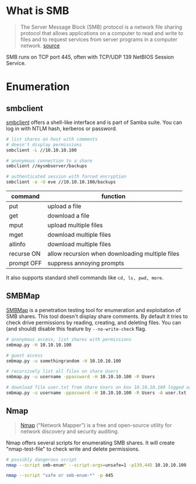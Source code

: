 # What is SMB

> The Server Message Block (SMB) protocol is a network file
> sharing protocol that allows applications on a computer to
> read and write to files and to request services from server
> programs in a computer network. [source](https://docs.microsoft.com/en-us/windows-server/storage/file-server/file-server-smb-overview)

SMB runs on TCP port 445, often with TCP/UDP 139 NetBIOS Session Service.

# Enumeration

## smbclient

[smbclient](https://linux.die.net/man/1/smbclient) offers a shell-like
interface and is part of Samba suite. You can log in with NTLM hash,
kerberos or password.

```bash
# list shares on host with comments
# doesn't display permissions
smbclient -L //10.10.10.100

# anonymous connection to a share
smbclient //mysmbserver/backups

# authenticated session with forced encryption
smbclient -e -U eve //10.10.10.100/backups
```

| command       | function                                          |
| ------------- | ------------------------------------------------- |
| put           | upload a file                                     |
| get           | download a file                                   |
| mput          | upload multiple files                             |
| mget          | download multiple files                           |
| allinfo       | download multiple files                           |
| recurse ON    | allow recursion when downloading multiple files   |
| prompt OFF    | suppress annoying prompts                         |

It also supports standard shell commands like `cd, ls, pwd, more`.

## SMBMap

[SMBMap](https://github.com/ShawnDEvans/smbmap) is a penetration testing tool
for enumeration and exploitation of SMB shares. This tool doesn't display
share comments. By default it tries to check drive permissions by reading, creating,
and deleting files. You can (and should) disable this feature by `--no-write-check`
flag.

```bash
# anonymous access, list shares with permissions
smbmap.py -H 10.10.10.100

# guest access
smbmap.py -u somethingrandom -H 10.10.10.100

# recursively list all files on share Users
smbmap.py -u username -ppassword -H 10.10.10.100 -R Users

# download file user.txt from share Users on box 10.10.10.100 logged as user username
smbmap.py -u username -ppassword -H 10.10.10.100 -R Users -A user.txt
```

## Nmap

> [Nmap](https://nmap.org/) ("Network Mapper") is a free and open-source
> utility for network discovery and security auditing.

Nmap offers several scripts for enumerating SMB shares. It will
create "nmap-test-file" to check write and delete permissions.

```bash
# possibly dangerous script
nmap --script smb-enum* --script-args=unsafe=1 -p139,445 10.10.10.100

nmap --script "safe or smb-enum-*" -p 445
```
